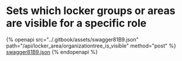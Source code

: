 # Sets which locker groups or areas are visible for a specific role

{% openapi src="../.gitbook/assets/swagger81B9.json" path="/api/locker_area/organizationtree_is_visible" method="post" %}
[swagger81B9.json](../.gitbook/assets/swagger81B9.json)
{% endopenapi %}

